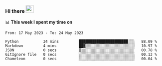 ### Hi there <a href="https://www.gautamkrishnar.com/"><img src="https://media.giphy.com/media/hvRJCLFzcasrR4ia7z/giphy.gif" width="25px"></a>

📊 **This week I spent my time on**

<!--START_SECTION:waka-->

```text
From: 17 May 2023 - To: 24 May 2023

Python           34 mins         ██████████████████████░░░   88.09 %
Markdown         4 mins          ██▓░░░░░░░░░░░░░░░░░░░░░░   10.97 %
JSON             0 secs          ▒░░░░░░░░░░░░░░░░░░░░░░░░   00.78 %
GitIgnore file   0 secs          ░░░░░░░░░░░░░░░░░░░░░░░░░   00.13 %
Chameleon        0 secs          ░░░░░░░░░░░░░░░░░░░░░░░░░   00.04 %
```

<!--END_SECTION:waka-->
